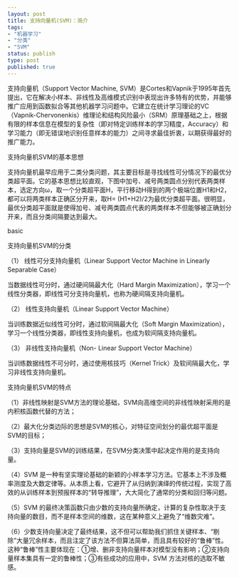 ```yaml
--- 
layout: post
title: 支持向量机(SVM)：简介
tags: 
- "机器学习"
- "分类"
- "SVM"
status: publish
type: post
published: true
---
```

支持向量机（Support Vector Machine, SVM）是Cortes和Vapnik于1995年首先提出，它在解决小样本、非线性及高维模式识别中表现出许多特有的优势，并能够推广应用到函数拟合等其他机器学习问题中。它建立在统计学习理论的VC（Vapnik-Chervonenkis）维理论和结构风险最小（SRM）原理基础之上，根据有限的样本信息在模型的复杂性（即对特定训练样本的学习精度，Accuracy）和学习能力（即无错误地识别任意样本的能力）之间寻求最佳折衷，以期获得最好的推广能力。

支持向量机SVM的基本思想

支持向量机最早应用于二类分类问题，其主要目标是寻找线性可分情况下的最优分类超平面。它的基本思想比较直观，下图中加号、减号两类圆点分别代表两类样本，选定方向ω，取一个分类超平面H，平行移动H得到的两个极端位置H1和H2，都可以将两类样本正确区分开来，取H= (H1+H2)/2为最优分类超平面。很明显，最优分类超平面就是使得加号、减号两类圆点代表的两类样本不但能够被正确划分开来，而且分类间隔要达到最大。

basic

支持向量机SVM的分类

（1） 线性可分支持向量机（Linear Support Vector Machine in Linearly Separable Case）

当数据线性可分时，通过硬间隔最大化（Hard Margin Maximization），学习一个线性分类器，即线性可分支持向量机，也称为硬间隔支持向量机。

（2） 线性支持向量机（Linear Support Vector Machine）

当训练数据近似线性可分时，通过软间隔最大化（Soft Margin Maximization），学习一个线性分类器，即线性支持向量机，也成为软间隔支持向量机。

（3） 非线性支持向量机（Non- Linear Support Vector Machine）

当训练数据线性不可分时，通过使用核技巧（Kernel Trick）及软间隔最大化，学习非线性支持向量机。

支持向量机SVM的特点

（1）非线性映射是SVM方法的理论基础，SVM向高维空间的非线性映射采用的是内积核函数代替的方法；

（2）最大化分类边际的思想是SVM的核心，对特征空间划分的最优超平面是SVM的目标；

（3）支持向量是SVM的训练结果，在SVM分类决策中起决定作用的是支持向量。

（4）SVM 是一种有坚实理论基础的新颖的小样本学习方法。它基本上不涉及概率测度及大数定律等。从本质上看，它避开了从归纳到演绎的传统过程，实现了高效的从训练样本到预报样本的“转导推理”，大大简化了通常的分类和回归等问题。

（5）SVM 的最终决策函数只由少数的支持向量所确定，计算的复杂性取决于支持向量的数目，而不是样本空间的维数，这在某种意义上避免了“维数灾难”。

（6）少数支持向量决定了最终结果，这不但可以帮助我们抓住关键样本、“剔除”大量冗余样本，而且注定了该方法不但算法简单，而且具有较好的“鲁棒”性。这种“鲁棒”性主要体现在：①增、删非支持向量样本对模型没有影响；②支持向量样本集具有一定的鲁棒性；③有些成功的应用中，SVM 方法对核的选取不敏感。
